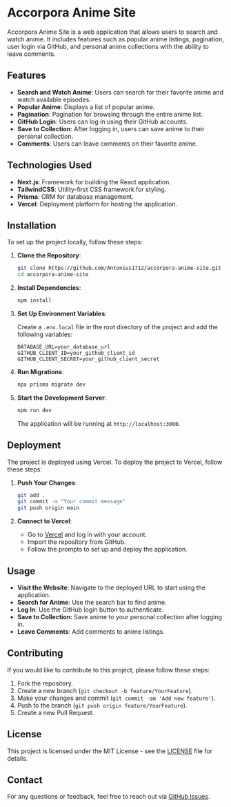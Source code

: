 # Accorpora Anime Site

Accorpora Anime Site is a web application that allows users to search and watch anime. It includes features such as popular anime listings, pagination, user login via GitHub, and personal anime collections with the ability to leave comments.

## Features

- **Search and Watch Anime**: Users can search for their favorite anime and watch available episodes.
- **Popular Anime**: Displays a list of popular anime.
- **Pagination**: Pagination for browsing through the entire anime list.
- **GitHub Login**: Users can log in using their GitHub accounts.
- **Save to Collection**: After logging in, users can save anime to their personal collection.
- **Comments**: Users can leave comments on their favorite anime.

## Technologies Used

- **Next.js**: Framework for building the React application.
- **TailwindCSS**: Utility-first CSS framework for styling.
- **Prisma**: ORM for database management.
- **Vercel**: Deployment platform for hosting the application.

## Installation

To set up the project locally, follow these steps:

1. **Clone the Repository**:

    ```bash
    git clone https://github.com/Antonius1712/accorpora-anime-site.git
    cd accorpora-anime-site
    ```

2. **Install Dependencies**:

    ```bash
    npm install
    ```

3. **Set Up Environment Variables**:

    Create a `.env.local` file in the root directory of the project and add the following variables:

    ```env
    DATABASE_URL=your_database_url
    GITHUB_CLIENT_ID=your_github_client_id
    GITHUB_CLIENT_SECRET=your_github_client_secret
    ```

4. **Run Migrations**:

    ```bash
    npx prisma migrate dev
    ```

5. **Start the Development Server**:

    ```bash
    npm run dev
    ```

    The application will be running at `http://localhost:3000`.

## Deployment

The project is deployed using Vercel. To deploy the project to Vercel, follow these steps:

1. **Push Your Changes**:

    ```bash
    git add .
    git commit -m "Your commit message"
    git push origin main
    ```

2. **Connect to Vercel**:

    - Go to [Vercel](https://vercel.com/) and log in with your account.
    - Import the repository from GitHub.
    - Follow the prompts to set up and deploy the application.

## Usage

- **Visit the Website**: Navigate to the deployed URL to start using the application.
- **Search for Anime**: Use the search bar to find anime.
- **Log In**: Use the GitHub login button to authenticate.
- **Save to Collection**: Save anime to your personal collection after logging in.
- **Leave Comments**: Add comments to anime listings.

## Contributing

If you would like to contribute to this project, please follow these steps:

1. Fork the repository.
2. Create a new branch (`git checkout -b feature/YourFeature`).
3. Make your changes and commit (`git commit -am 'Add new feature'`).
4. Push to the branch (`git push origin feature/YourFeature`).
5. Create a new Pull Request.

## License

This project is licensed under the MIT License - see the [LICENSE](LICENSE) file for details.

## Contact

For any questions or feedback, feel free to reach out via [GitHub Issues](https://github.com/Antonius1712/accorpora-anime-site/issues).

